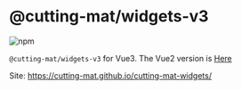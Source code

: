 # @cutting-mat/widgets-v3

![npm](https://img.shields.io/npm/v/@cutting-mat/widgets-v3?style=flat-square)

`@cutting-mat/widgets-v3` for Vue3. The Vue2 version is [Here](https://github.com/cutting-mat/cutting-mat-widgets)

Site: https://cutting-mat.github.io/cutting-mat-widgets/
